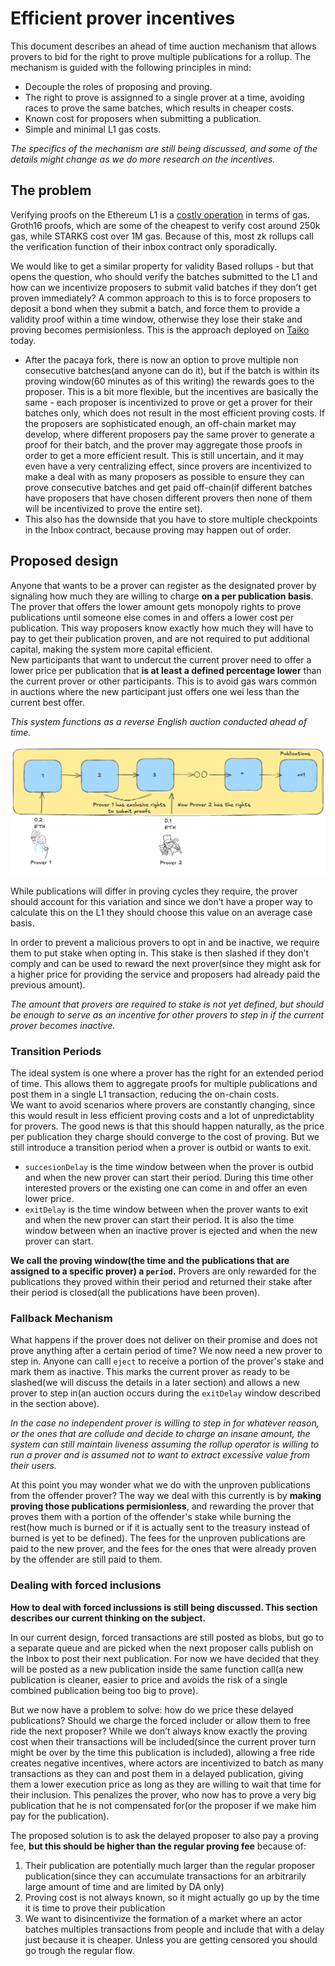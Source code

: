 # Efficient prover incentives

This document describes an ahead of time auction mechanism that allows provers to bid for the right to prove multiple publications for a rollup. The mechanism is guided with the following principles in mind:

- Decouple the roles of proposing and proving.
- The right to prove is assignned to a single prover at a time, avoiding races to prove the same batches, which results in cheaper costs.
- Known cost for proposers when submitting a publication.
- Simple and minimal L1 gas costs.

*The specifics of the mechanism are still being discussed, and some of the details might change as we do more research on the incentives.*

## The problem

Verifying proofs on the Ethereum L1 is a [costly operation](https://docs.alignedlayer.com/#why-are-we-building-aligned) in terms of gas. Groth16 proofs, which are some of the cheapest to verify cost around 250k gas, while STARKS cost over 1M gas. Because of this, most zk rollups call the verification function of their inbox contract only sporadically.  

We would like to get a similar property for validity Based rollups - but that opens the question, who should verify the batches submitted to the L1 and how can we incentivize proposers to submit valid batches if they don’t get proven immediately? A common approach to this is to force proposers to deposit a bond when they submit a batch, and force them to provide a validity proof within a time window, otherwise they lose their stake and proving becomes permisionless. This is the approach deployed on [Taiko](https://docs.taiko.xyz/resources/terminology/#validity-bond) today.

- After the pacaya fork, there is now an option to prove multiple non consecutive batches(and anyone can do it), but if the batch is within its proving window(60 minutes as of this writing) the rewards goes to the proposer.
This is a bit more flexible, but the incentives are basically the same - each proposer is incentivized to prove or get a prover for their batches only, which does not result in the most efficient proving costs. If the proposers are sophisticated enough, an off-chain market may develop, where different proposers pay the same prover to generate a proof for their batch, and the prover may aggregate those proofs in order to get a more efficient result. This is still uncertain, and it may even have a very centralizing effect, since provers are incentivized to make a deal with as many proposers as possible to ensure they can prove consecutive batches and get paid off-chain(if different batches have proposers that have chosen different provers then none of them will be incentivized to prove the entire set).
- This also has the downside that you have to store multiple checkpoints in the Inbox contract, because proving may happen out of order.

## Proposed design

Anyone that wants to be a prover can register as the designated prover by signaling how much they are willing to charge **on a per publication basis**. The prover that offers the lower amount gets monopoly rights to prove publications until someone else comes in and offers a lower cost per publication. This way proposers know exactly how much they will have to pay to get their publication proven, and are not required to put additional capital, making the system more capital efficient.  
New participants that want to undercut the current prover need to offer a lower price per publication that **is at least a defined percentage lower** than the current prover or other participants. This is to avoid gas wars common in auctions where the new participant just offers one wei less than the current best offer.  

*This system functions as a reverse English auction conducted ahead of time.*

![Prover auction](./images/prover-market.png)

While publications will differ in proving cycles they require, the prover should account for this variation and since we don’t have a proper way to calculate this on the L1 they should choose this value on an average case basis.

In order to prevent a malicious provers to opt in and be inactive, we require them to put stake when opting in. This stake is then slashed if they don’t comply and can be used to reward the next prover(since they might ask for a higher price for providing the service and proposers had already paid the previous amount).

*The amount that provers are required to stake is not yet defined, but should be enough to serve as an incentive for other provers to step in if the current prover becomes inactive.*

### Transition Periods

The ideal system is one where a prover has the right for an extended period of time. This allows them to aggregate proofs for multiple publications and post them in a single L1 transaction, reducing the on-chain costs.  
We want to avoid scenarios where provers are constantly changing, since this would result in less efficient proving costs and a lot of unpredictablity for provers. The good news is that this should happen naturally, as the price per publication they charge should converge to the cost of proving. But we still introduce a transition period when a prover is outbid or wants to exit.

- `succesionDelay` is the time window between when the prover is outbid and when the new prover can start their period. During this time other interested provers or the existing one can come in and offer an even lower price.
- `exitDelay` is the time window between when the prover wants to exit and when the new prover can start their period. It is also the time window between when an inactive prover is ejected and when the new prover can start.

**We call the proving window(the time and the publications that are assigned to a specific prover) a `period`.**
Provers are only rewarded for the publications they proved within their period and returned their stake after their period is closed(all the publications have been proven).

### Fallback Mechanism

What happens if the prover does not deliver on their promise and does not prove anything after a certain period of time? We now need a new prover to step in. Anyone can calll `eject` to receive a portion of the prover's stake and mark them as inactive. This marks the current prover as ready to be slashed(we will discuss the details in a later section) and allows a new prover to step in(an auction occurs during the `exitDelay` window described in the section above).

*In the case no independent prover is willing to step in for whatever reason, or the ones that are collude and decide to charge an insane amount, the system can still maintain liveness assuming the rollup operator is willing to run a prover and is assumed not to want to extract excessive value from their users.*

At this point you may wonder what we do with the unproven publications from the offender prover? The way we deal with this currently is by **making proving those publications permisionless**, and rewarding the prover that proves them with a portion of the offender's stake while burning the rest(how much is burned or if it is actually sent to the treasury instead of burned is yet to be defined). The fees for the unproven publications are paid to the new prover, and the fees for the ones that were already proven by the offender are still paid to them.

### Dealing with forced inclusions

**How to deal with forced inclussions is still being discussed. This section describes our current thinking on the subject.**

In our current design, forced transactions are still posted as blobs, but go to a separate queue and are picked when the next proposer calls publish on the Inbox to post their next publication. For now we have decided that they will be posted as a new publication inside the same function call(a new publication is cleaner, easier to price and avoids the risk of a single combined publication being too big to prove).

But we now have a problem to solve: how do we price these delayed publications? Should we charge the forced includer or allow them to free ride the next proposer?
While we don’t always know exactly the proving cost when their transactions will be included(since the current prover turn might be over by the time this publication is included), allowing a free ride creates negative incentives, where actors are incentivized to batch as many transactions as they can and post them in a delayed publication, giving them a lower execution price as long as they are willing to wait that time for their inclusion. This penalizes the prover, who now has to prove a very big publication that he is not compensated for(or the proposer if we make him pay for the publication).

The proposed solution is to ask the delayed proposer to also pay a proving fee, **but this should be higher than the regular proving fee** because of:

1. Their publication are potentially much larger than the regular proposer publication(since they can accumulate transactions for an arbitrarily large amount of time and are limited by DA only)
2. Proving cost is not always known, so it might actually go up by the time it is time to prove their publication
3. We want to disincentivize the formation of a market where an actor batches multiples transactions from people and include that with a delay just because it is cheaper. Unless you are getting censored you should go trough the regular flow.
